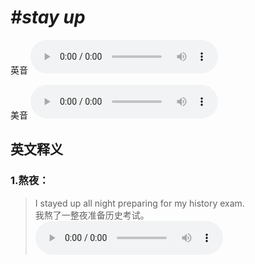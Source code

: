 # ***\#stay up*** 
英音
<audio src="./media/stay up1.aac" controls="controls"></audio>

美音
<audio src="./media/stay up2.aac" controls="controls"></audio>



  

英文释义
---
### 1.**熬夜：**  

 > I stayed up all night preparing for my history exam.  
 > 我熬了一整夜准备历史考试。    
<audio src="./media/stay-7.aac" controls="controls"></audio>


